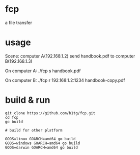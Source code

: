 # fcp
a  file transfer


# usage

Scene: computer A(192.168.1.2) send handbook.pdf to computer B(192.168.1.3)

On computer A: ./fcp s handbook.pdf

On computer B: ./fcp r 192.168.1.2:1234 handbook-copy.pdf

# build & run

```
git clone https://github.com/b1tg/fcp.git
cd fcp
go build

# build for other platform

GOOS=linux GOARCH=amd64 go build 
GOOS=windows GOARCH=amd64 go build
GOOS=darwin GOARCH=amd64 go build

```

